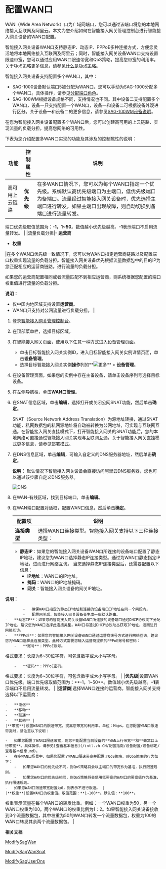 # 配置WAN口

WAN（Wide Area Network）口为广域网端口，您可以通过该端口将您的本地网络接入互联网及阿里云。本文为您介绍如何在智能接入网关管理控制台进行智能接入网关设备的WAN口配置。

智能接入网关设备WAN口支持静态IP、动态IP、PPPoE多种连接方式，方便您灵活地将本地网络接入互联网及阿里云；同时，智能接入网关设备WAN口支持设置限速带宽，您可以通过应用WAN口限速带宽和QoS策略，提高您带宽的利用率。关于QoS策略更多信息，请参见[什么是QoS策略](/intl.zh-CN/配置指南/QoS策略/QoS策略概述.md)。

智能接入网关设备支持配置多个WAN口，其中：

-   SAG-1000设备默认端口5被分配为WAN口，您可以手动为SAG-1000分配多个WAN口。具体操作，请参见[分配端口角色](/intl.zh-CN/配置指南/设备配置/设备管理/分配端口角色.md)。
-   SAG-100WM根据设备规格不同，支持情况也不同。其中设备二支持配置多个WAN口，设备一只支持配置一个WAN口，设备一和设备二可根据设备外观进行区分。关于设备一和设备二的更多信息，请参见[SAG-100WM设备说明](/intl.zh-CN/硬件手册/SAG-100WM使用说明/SAG-100WM设备说明.md)。

在您为智能接入网关设备配置多个WAN口后，您可以创建高可用的上云链路、实现流量的负载分担，提高您网络的可用性。

下表为您介绍配置多WAN口实现的功能及其涉及的控制属性的说明：

|功能|控制属性|说明|
|--|----|--|
|高可用上云链路|**优先级**|在多WAN口情况下，您可以为每个WAN口指定一个优先级。系统默认高优先级端口为主端口，低优先级端口为备端口。流量经过智能接入网关设备时，优先选择主端口进行转发，如果主端口出现故障，则自动切换到备端口进行流量转发。

端口优先级取值范围为：**-1，1~50**。数值越小优先级越高。**-1**表示端口不启用流量转发。 |
|流量负载分担|-   **运营商**
-   **权重**

|在多个WAN口优先级一致情况下，您可以为WAN口指定运营商链路以及配置端口权重实现流量的负载分担。智能接入网关设备优先根据流量数据包中的目的IP为您匹配相应的运营商链路，进行流量的负载分担。

如果您的运营商配置相同或者流量匹配不到相应运营商，则系统根据您配置的端口权重值进行流量的负载分担。

**说明：**

-   仅中国内地区域支持设置**运营商**。
-   WAN口只支持对公网流量进行负载分担。 |

1.  登录[智能接入网关管理控制台](https://smartag.console.aliyun.com)。

2.  在顶部菜单栏，选择目标区域。

3.  在智能接入网关页面，使用以下任意一种方式进入设备管理页面。

    -   单击目标智能接入网关实例ID，进入目标智能接入网关实例详情页面，单击**设备管理**。
    -   选择目标智能接入网关实例**操作**列的**![更多](https://static-aliyun-doc.oss-accelerate.aliyuncs.com/assets/img/zh-CN/2636903061/p135154.png)** \> **设备管理**。
4.  在设备管理页面，如果您的实例中存在主备设备，请单击设备序列号选择目标设备。

5.  在左侧导航栏，单击**WAN口管理**。

6.  在SNAT信息区域，单击**编辑**，选择打开或关闭公网SNAT功能，然后单击**确定**。

    SNAT（Source Network Address Translation）为源地址转换，通过SNAT功能，私网数据包的私网源地址将自动被转换为公网地址，可实现与互联网互通。在智能接入网关直挂模式下，打开智能接入网关的SNAT功能后，您的本地网络可直接通过智能接入网关实现与互联网互通。关于智能接入网关直挂模式更多信息，请参见[部署模式](/intl.zh-CN/产品简介/网络拓扑/部署模式.md)。

7.  在DNS信息区域，单击**编辑**，可输入自定义的DNS服务器地址，然后单击**确定**。

    **说明：** 默认情况下智能接入网关设备会直接访问阿里云DNS服务器，您也可以通过该步骤自定义DNS服务器。

    ![DNS](https://static-aliyun-doc.oss-accelerate.aliyuncs.com/assets/img/zh-CN/9762613061/p77458.png)

8.  在WAN-有线区域，找到目标端口，单击**编辑**。

9.  在WAN端口配置对话框，配置WAN口信息，然后单击**确定**。

    |配置项|说明|
    |---|--|
    |**连接类型**|选择WAN口连接类型。智能接入网关支持以下三种连接类型：

    -   **静态IP**：如果您的智能接入网关设备WAN口所连接的设备端口配置了静态IP地址，建议您为WAN口选择静态IP连接类型。通过为WAN口静态指定IP地址，进而进行网络互访。 当您选择静态IP连接类型后，还需要配置以下信息：
        -   **IP地址**：WAN口的IP地址。
        -   **掩码**：WAN口的IP地址掩码。
        -   **网关**：智能接入网关设备的网关IP地址。

**说明：**

            -   确保WAN口指定的静态IP地址和连接的设备端口IP地址在同一个网段内。
            -   配置网关后，智能接入网关设备会生成一条默认路由。
    -   **动态IP**：如果您的智能接入网关设备WAN口所连接的设备端口通过DHCP协议向下分配IP地址，建议您为WAN口选择此连接类型。WAN口将通过DHCP协议动态获取IP地址，进而进行网络互访。
    -   **PPPoE**：如果您的智能接入网关设备WAN口通过运营商拨号方式进行网络互访，建议您为WAN口选择此连接类型。此种方式需要您输入运营商提供的PPPoE账号和密码：
        -   **账号**：PPPoE账号。

格式要求：长度为6~30位字符，可包含数字或大小写字母。

        -   **密码**：PPPoE密码。

格式要求：长度为6~30位字符，可包含数字或大小写字母。 |
    |**优先级**|设置WAN口优先级。端口优先级取值范围为：**-1，1~50**。数值越小优先级越高。**-1**表示端口不启用流量转发。 |
    |**运营商**|选择WAN口连接的运营商。智能接入网关支持选择以下运营商：

    -   **电信**
    -   **移动**
    -   **联通**
    -   **其他** |
    |**带宽**|设置WAN口的限速带宽，提高您带宽的利用率。单位：Mbps。在您配置WAN口限速带宽时，请注意以下说明：

    -   如果您配置了WAN口限速带宽，则您不能配置当前设备的**WAN上行带宽**和**蜂窝口上行带宽**。具体操作，请参见[查看基本信息](/intl.zh-CN/配置指南/设备配置/设备绑定/查看基本信息.md)。
    -   在多WAN口场景中，如果您配置了WAN口限速带宽并配置了QoS策略，则QoS策略的行为如下：
        -   如果您WAN口的优先级不同，则QoS策略将会以主端口的带宽作为基准，执行限速规则。
        -   如果您WAN口的优先级相同，则QoS策略将会使用低带宽的WAN口的带宽值作为基准，执行限速规则。
    -   如果您WAN口限速带宽配置为0，则表示不进行限速。 |
    |**权重**|设置WAN口的权重值。取值范围：**1~100**。默认值：**100**。

权重表示流量在每个WAN口的转发比重。例如：一个WAN口权重为50，另一个WAN口权重为100。两个WAN口的权重比例为1：2。如果智能接入网关设备接收到3个流量数据包，其中权重为50的WAN口转发一个流量数据包，权重为100的WAN口转发其余两个流量数据包。 |


**相关文档**  


[ModifySagWan](/intl.zh-CN/API参考/端口配置/ModifySagWan.md)

[ModifySagWanSnat](/intl.zh-CN/API参考/端口配置/ModifySagWanSnat.md)

[ModifySagUserDns](/intl.zh-CN/API参考/智能接入网关/ModifySagUserDns.md)

